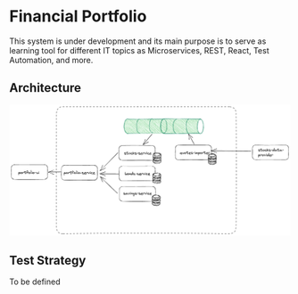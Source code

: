 # Financial Portfolio

This system is under development and its main purpose is to serve as learning tool for different IT topics as Microservices, REST, React, Test Automation, and more. 

## Architecture

![Architecture](documents/architecture.png)

## Test Strategy

To be defined
